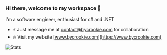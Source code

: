 ### Hi there, welcome to my workspace 👋

I'm a software engineer, enthusiast for c# and .NET

* ⚡ Just message me at contact@bycrookie.com for collaboration
* 🔥 Visit my website [www.bycrookie.com](https://www.bycrookie.com)

![Stats](https://github-stats.bycrookie.com/all)

